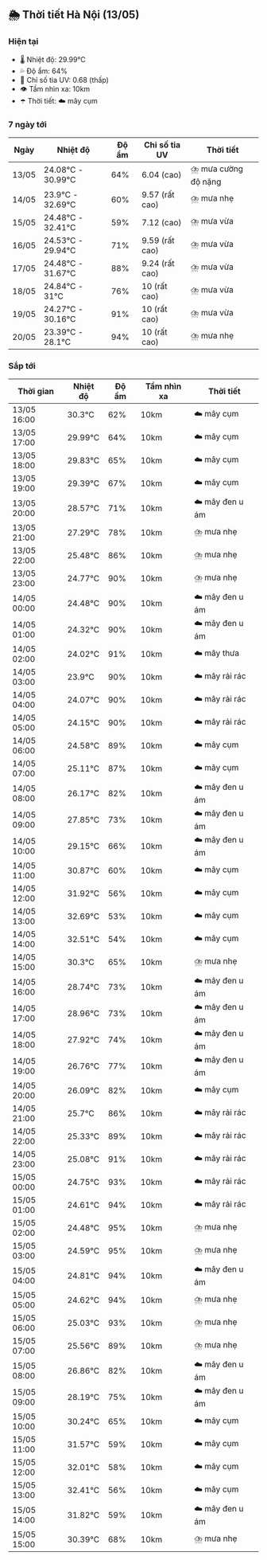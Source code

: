 ## 🌦️ Thời tiết Hà Nội (13/05)

### Hiện tại

- 🌡️ Nhiệt độ: 29.99℃
- 💦 Độ ẩm: 64%
- 🌟 Chỉ số tia UV: 0.68 (thấp)
- 👁️ Tầm nhìn xa: 10km
- ☂️ Thời tiết: ☁️ mây cụm

### 7 ngày tới

| Ngày | Nhiệt độ | Độ ẩm | Chỉ số tia UV | Thời tiết |
| --- | --- | --- | --- | --- |
| 13/05 | 24.08℃ - 30.99℃ | 64% | 6.04 (cao) | ⛈️ mưa cường độ nặng |
| 14/05 | 23.9℃ - 32.69℃ | 60% | 9.57 (rất cao) | ⛈️ mưa nhẹ |
| 15/05 | 24.48℃ - 32.41℃ | 59% | 7.12 (cao) | ⛈️ mưa vừa |
| 16/05 | 24.53℃ - 29.94℃ | 71% | 9.59 (rất cao) | ⛈️ mưa vừa |
| 17/05 | 24.48℃ - 31.67℃ | 88% | 9.24 (rất cao) | ⛈️ mưa vừa |
| 18/05 | 24.84℃ - 31℃ | 76% | 10 (rất cao) | ⛈️ mưa vừa |
| 19/05 | 24.27℃ - 30.16℃ | 91% | 10 (rất cao) | ⛈️ mưa vừa |
| 20/05 | 23.39℃ - 28.1℃ | 94% | 10 (rất cao) | ⛈️ mưa nhẹ |

### Sắp tới

| Thời gian | Nhiệt độ | Độ ẩm | Tầm nhìn xa | Thời tiết |
| --- | --- | --- | --- | --- |
| 13/05 16:00 | 30.3℃ | 62% | 10km | ☁️ mây cụm |
| 13/05 17:00 | 29.99℃ | 64% | 10km | ☁️ mây cụm |
| 13/05 18:00 | 29.83℃ | 65% | 10km | ☁️ mây cụm |
| 13/05 19:00 | 29.39℃ | 67% | 10km | ☁️ mây cụm |
| 13/05 20:00 | 28.57℃ | 71% | 10km | ☁️ mây đen u ám |
| 13/05 21:00 | 27.29℃ | 78% | 10km | ⛈️ mưa nhẹ |
| 13/05 22:00 | 25.48℃ | 86% | 10km | ⛈️ mưa nhẹ |
| 13/05 23:00 | 24.77℃ | 90% | 10km | ⛈️ mưa nhẹ |
| 14/05 00:00 | 24.48℃ | 90% | 10km | ☁️ mây đen u ám |
| 14/05 01:00 | 24.32℃ | 90% | 10km | ☁️ mây đen u ám |
| 14/05 02:00 | 24.02℃ | 91% | 10km | ☁️ mây thưa |
| 14/05 03:00 | 23.9℃ | 90% | 10km | ☁️ mây rải rác |
| 14/05 04:00 | 24.07℃ | 90% | 10km | ☁️ mây rải rác |
| 14/05 05:00 | 24.15℃ | 90% | 10km | ☁️ mây rải rác |
| 14/05 06:00 | 24.58℃ | 89% | 10km | ☁️ mây cụm |
| 14/05 07:00 | 25.11℃ | 87% | 10km | ☁️ mây cụm |
| 14/05 08:00 | 26.17℃ | 82% | 10km | ☁️ mây đen u ám |
| 14/05 09:00 | 27.85℃ | 73% | 10km | ☁️ mây đen u ám |
| 14/05 10:00 | 29.15℃ | 66% | 10km | ☁️ mây đen u ám |
| 14/05 11:00 | 30.87℃ | 60% | 10km | ☁️ mây cụm |
| 14/05 12:00 | 31.92℃ | 56% | 10km | ☁️ mây cụm |
| 14/05 13:00 | 32.69℃ | 53% | 10km | ☁️ mây cụm |
| 14/05 14:00 | 32.51℃ | 54% | 10km | ☁️ mây cụm |
| 14/05 15:00 | 30.3℃ | 65% | 10km | ⛈️ mưa nhẹ |
| 14/05 16:00 | 28.74℃ | 73% | 10km | ☁️ mây đen u ám |
| 14/05 17:00 | 28.96℃ | 73% | 10km | ☁️ mây đen u ám |
| 14/05 18:00 | 27.92℃ | 74% | 10km | ☁️ mây đen u ám |
| 14/05 19:00 | 26.76℃ | 77% | 10km | ☁️ mây đen u ám |
| 14/05 20:00 | 26.09℃ | 82% | 10km | ☁️ mây cụm |
| 14/05 21:00 | 25.7℃ | 86% | 10km | ☁️ mây rải rác |
| 14/05 22:00 | 25.33℃ | 89% | 10km | ☁️ mây rải rác |
| 14/05 23:00 | 25.08℃ | 91% | 10km | ☁️ mây rải rác |
| 15/05 00:00 | 24.75℃ | 93% | 10km | ☁️ mây rải rác |
| 15/05 01:00 | 24.61℃ | 94% | 10km | ☁️ mây rải rác |
| 15/05 02:00 | 24.48℃ | 95% | 10km | ⛈️ mưa nhẹ |
| 15/05 03:00 | 24.59℃ | 95% | 10km | ⛈️ mưa nhẹ |
| 15/05 04:00 | 24.81℃ | 94% | 10km | ☁️ mây đen u ám |
| 15/05 05:00 | 24.62℃ | 94% | 10km | ⛈️ mưa nhẹ |
| 15/05 06:00 | 25.03℃ | 93% | 10km | ⛈️ mưa nhẹ |
| 15/05 07:00 | 25.56℃ | 89% | 10km | ⛈️ mưa nhẹ |
| 15/05 08:00 | 26.86℃ | 82% | 10km | ☁️ mây đen u ám |
| 15/05 09:00 | 28.19℃ | 75% | 10km | ☁️ mây đen u ám |
| 15/05 10:00 | 30.24℃ | 65% | 10km | ☁️ mây cụm |
| 15/05 11:00 | 31.57℃ | 59% | 10km | ☁️ mây cụm |
| 15/05 12:00 | 32.01℃ | 58% | 10km | ☁️ mây cụm |
| 15/05 13:00 | 32.41℃ | 56% | 10km | ☁️ mây cụm |
| 15/05 14:00 | 31.82℃ | 59% | 10km | ☁️ mây đen u ám |
| 15/05 15:00 | 30.39℃ | 68% | 10km | ⛈️ mưa nhẹ |
